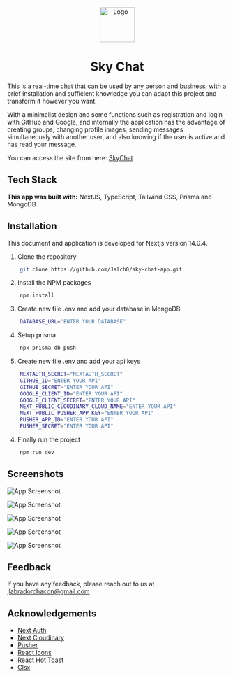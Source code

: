 <div align="center"> 
    <img src="https://drive.google.com/uc?export=download&id=1diDpkdadEnYG7Rdc4ozfAUN9uA1UVDyj" alt="Logo" width="80" height="80">
    <h1>Sky Chat</h1>
</div>

This is a real-time chat that can be used by any person and business, with a brief installation and sufficient knowledge you can adapt this project and transform it however you want.

With a minimalist design and some functions such as registration and login with GitHub and Google, and internally the application has the advantage of creating groups, changing profile images, sending messages simultaneously with another user, and also knowing if the user is active and has read your message.

You can access the site from here: [SkyChat](https://sky-chat-app.vercel.app/)


## Tech Stack

**This app was built with:** NextJS, TypeScript, Tailwind CSS, Prisma and MongoDB.


## Installation

This document and application is developed for Nextjs version 14.0.4.

1. Clone the repository
```bash
    git clone https://github.com/Jalch0/sky-chat-app.git
```
2. Install the NPM packages
```bash
    npm install
```
3. Create new file .env and add your database in MongoDB
```bash
    DATABASE_URL="ENTER YOUR DATABASE"
```
4. Setup prisma
```bash
    npx prisma db push
```
5. Create new file .env and add your api keys
```bash
    NEXTAUTH_SECRET="NEXTAUTH_SECRET"
    GITHUB_ID="ENTER YOUR API"
    GITHUB_SECRET="ENTER YOUR API"
    GOOGLE_CLIENT_ID="ENTER YOUR API"
    GOOGLE_CLIENT_SECRET="ENTER YOUR API"
    NEXT_PUBLIC_CLOUDINARY_CLOUD_NAME="ENTER YOUR API"
    NEXT_PUBLIC_PUSHER_APP_KEY="ENTER YOUR API"
    PUSHER_APP_ID="ENTER YOUR API"
    PUSHER_SECRET="ENTER YOUR API"
```
4. Finally run the project
```bash
    npm run dev
```



    
## Screenshots

![App Screenshot](https://drive.google.com/uc?export=download&id=1NTe5l32bXPIgRI_2W-bzI4AoINOk2q-7)

![App Screenshot](https://drive.google.com/uc?export=download&id=1bGXbHJi_Q4Rcjn9DlvOo97VjY219b4jE)

![App Screenshot](https://drive.google.com/uc?export=download&id=1CtvcklGClh1gS1gscYgUbIJSvgpVftUV)

![App Screenshot](https://drive.google.com/uc?export=download&id=1cCHy6zFQdFl5LW3sJNTKNaMpsaT89qNE)

![App Screenshot](https://drive.google.com/uc?export=download&id=1fS3Erl5sNKqf1WSjHqPw8IuKZwyPGjzF)


## Feedback

If you have any feedback, please reach out to us at jlabradorchacon@gmail.com


## Acknowledgements

 - [Next Auth](https://next-auth.js.org/)
 - [Next Cloudinary](https://next.cloudinary.dev/)
 - [Pusher](https://pusher.com/)
 - [React Icons](https://react-icons.github.io/react-icons/)
 - [React Hot Toast](https://react-hot-toast.com/)
 - [Clsx](https://www.npmjs.com/package/clsx)


